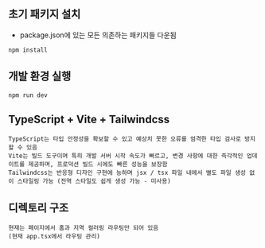 ## 초기 패키지 설치
- package.json에 있는 모든 의존하는 패키지들 다운됨
```
npm install
```

## 개발 환경 실행
```
npm run dev
```

## TypeScript + Vite + Tailwindcss
```
TypeScript는 타입 안정성을 확보할 수 있고 예상치 못한 오류를 엄격한 타입 검사로 방지할 수 있음
Vite는 빌드 도구이며 특히 개발 서버 시작 속도가 빠르고, 변경 사항에 대한 즉각적인 업데이트를 제공하며, 프로덕션 빌드 시에도 빠른 성능을 보장함
Tailwindcss는 반응형 디자인 구현에 능하며 jsx / tsx 파일 내에서 별도 파일 생성 없이 스타일링 가능 (전역 스타일도 쉽게 생성 가능 - 미사용)
```

## 디렉토리 구조
```
현재는 페이지에서 홈과 지역 컬러링 라우팅만 되어 있음
(현재 app.tsx에서 라우팅 관리)
```
